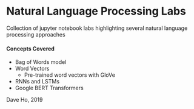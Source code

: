 # Natural Language Processing Labs
Collection of jupyter notebook labs highlighting several natural language processing approaches

#### Concepts Covered
- Bag of Words model
- Word Vectors
  - Pre-trained word vectors with GloVe
- RNNs and LSTMs
- Google BERT Transformers

Dave Ho, 2019
